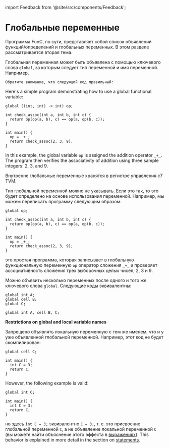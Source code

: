import Feedback from '@site/src/components/Feedback';

# Глобальные переменные

Программа FunC, по сути, представляет собой список объявлений функций/определений и глобальных переменных.
В этом разделе рассматривается вторая тема.

Глобальная переменная может быть объявлена ​​с помощью ключевого слова `global`, за которым следует тип переменной и имя переменной. Например,

```func
Обратите внимание, что следующий код правильный:
```

Here's a simple program demonstrating how to use a global functional variable:

```func
global ((int, int) -> int) op;

int check_assoc(int a, int b, int c) {
  return op(op(a, b), c) == op(a, op(b, c));
}

int main() {
  op = _+_;
  return check_assoc(2, 3, 9);
}
```

In this example, the global variable `op` is assigned the addition operator `_+_`. The program then verifies the associativity of addition using three sample integers: 2, 3, and 9.

Внутренне глобальные переменные хранятся в регистре управления c7 TVM.

Тип глобальной переменной можно не указывать.
Если это так, то это будет определено на основе использования переменной.
Например, мы можем переписать программу следующим образом:

```func
global op;

int check_assoc(int a, int b, int c) {
  return op(op(a, b), c) == op(a, op(b, c));
}

int main() {
  op = _+_;
  return check_assoc(2, 3, 9);
}
```

это простая программа, которая записывает в глобальную функциональную переменную `op` оператор сложения `_+_` и проверяет ассоциативность сложения трех выборочных целых чисел; 2, 3 и 9.

Можно объявить несколько переменных после одного и того же ключевого слова `global`.
Следующие коды эквивалентны:

```func
global int A;
global cell B;
global C;
```

```func
global int A, cell B, C;
```

**Restrictions on global and local variable names**

Запрещено объявлять локальную переменную с тем же именем, что и у уже объявленной глобальной переменной. Например, этот код не будет скомпилирован:

```func
global cell C;

int main() {
  int C = 3;
  return C;
}
```

However, the following example is valid:

```func
global int C;

int main() {
  int C = 3;
  return C;
}
```

но здесь `int C = 3;` эквивалентно `C = 3;`, т. е. это присвоение глобальной переменной `C`, а не объявление локальной переменной `C` (вы можете найти объяснение этого эффекта в [выражениях](/v3/documentation/smart-contracts/func/docs/statements#variable-declaration)).
This behavior is explained in more detail in the section on [statements](/v3/documentation/smart-contracts/func/docs/statements#variable-declaration). <Feedback />

